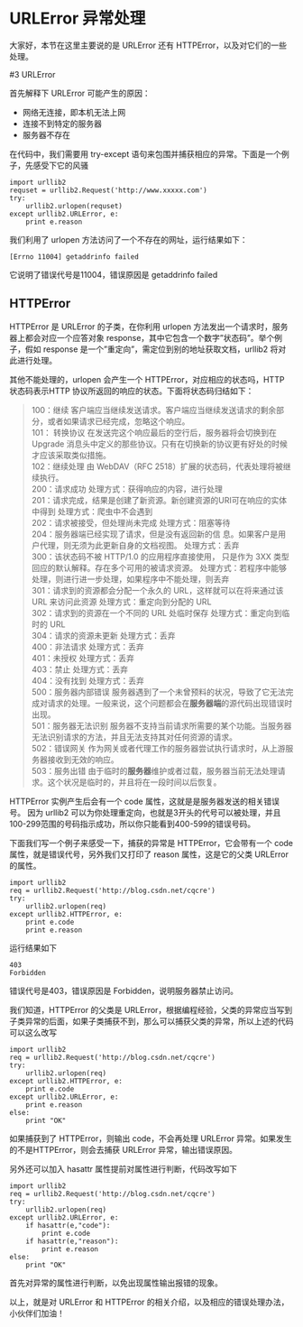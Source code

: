 # URLError 异常处理   
  
大家好，本节在这里主要说的是 URLError 还有 HTTPError，以及对它们的一些处理。

#3 URLError

首先解释下 URLError 可能产生的原因：

- 网络无连接，即本机无法上网
- 连接不到特定的服务器
- 服务器不存在  

在代码中，我们需要用 try-except 语句来包围并捕获相应的异常。下面是一个例子，先感受下它的风骚

```
import urllib2
requset = urllib2.Request('http://www.xxxxx.com')
try:
    urllib2.urlopen(requset)
except urllib2.URLError, e:
    print e.reason  
```  

我们利用了 urlopen 方法访问了一个不存在的网址，运行结果如下：

```
[Errno 11004] getaddrinfo failed  
```  

它说明了错误代号是11004，错误原因是 getaddrinfo failed

## HTTPError

HTTPError 是 URLError 的子类，在你利用 urlopen 方法发出一个请求时，服务器上都会对应一个应答对象 response，其中它包含一个数字”状态码”。举个例子，假如 response 是一个”重定向”，需定位到别的地址获取文档，urllib2 将对此进行处理。

其他不能处理的，urlopen 会产生一个 HTTPError，对应相应的状态吗，HTTP 状态码表示HTTP 协议所返回的响应的状态。下面将状态码归结如下：

>100：继续  客户端应当继续发送请求。客户端应当继续发送请求的剩余部分，或者如果请求已经完成，忽略这个响应。  
101： 转换协议  在发送完这个响应最后的空行后，服务器将会切换到在 Upgrade 消息头中定义的那些协议。只有在切换新的协议更有好处的时候才应该采取类似措施。  
102：继续处理   由 WebDAV（RFC 2518）扩展的状态码，代表处理将被继续执行。  
200：请求成功      处理方式：获得响应的内容，进行处理  
201：请求完成，结果是创建了新资源。新创建资源的URI可在响应的实体中得到    处理方式：爬虫中不会遇到  
202：请求被接受，但处理尚未完成    处理方式：阻塞等待  
204：服务器端已经实现了请求，但是没有返回新的信 息。如果客户是用户代理，则无须为此更新自身的文档视图。    处理方式：丢弃  
300：该状态码不被 HTTP/1.0 的应用程序直接使用， 只是作为 3XX 类型回应的默认解释。存在多个可用的被请求资源。    处理方式：若程序中能够处理，则进行进一步处理，如果程序中不能处理，则丢弃  
301：请求到的资源都会分配一个永久的 URL，这样就可以在将来通过该 URL 来访问此资源    处理方式：重定向到分配的 URL  
302：请求到的资源在一个不同的 URL 处临时保存     处理方式：重定向到临时的 URL  
304：请求的资源未更新     处理方式：丢弃  
400：非法请求     处理方式：丢弃  
401：未授权     处理方式：丢弃  
403：禁止     处理方式：丢弃  
404：没有找到     处理方式：丢弃  
500：服务器内部错误  服务器遇到了一个未曾预料的状况，导致了它无法完成对请求的处理。一般来说，这个问题都会在**服务器端**的源代码出现错误时出现。   
501：服务器无法识别  服务器不支持当前请求所需要的某个功能。当服务器无法识别请求的方法，并且无法支持其对任何资源的请求。  
502：错误网关  作为网关或者代理工作的服务器尝试执行请求时，从上游服务器接收到无效的响应。  
503：服务出错   由于临时的**服务器**维护或者过载，服务器当前无法处理请求。这个状况是临时的，并且将在一段时间以后恢复。    

HTTPError 实例产生后会有一个 code 属性，这就是是服务器发送的相关错误号。
因为 urllib2 可以为你处理重定向，也就是3开头的代号可以被处理，并且100-299范围的号码指示成功，所以你只能看到400-599的错误号码。

下面我们写一个例子来感受一下，捕获的异常是 HTTPError，它会带有一个 code 属性，就是错误代号，另外我们又打印了 reason 属性，这是它的父类 URLError 的属性。

```
import urllib2
req = urllib2.Request('http://blog.csdn.net/cqcre')
try:
    urllib2.urlopen(req)
except urllib2.HTTPError, e:
    print e.code
    print e.reason  
```  

运行结果如下

```
403
Forbidden  
```  

错误代号是403，错误原因是 Forbidden，说明服务器禁止访问。

我们知道，HTTPError 的父类是 URLError，根据编程经验，父类的异常应当写到子类异常的后面，如果子类捕获不到，那么可以捕获父类的异常，所以上述的代码可以这么改写

```
import urllib2
req = urllib2.Request('http://blog.csdn.net/cqcre')
try:
    urllib2.urlopen(req)
except urllib2.HTTPError, e:
    print e.code
except urllib2.URLError, e:
    print e.reason
else:
    print "OK"  
```  

如果捕获到了 HTTPError，则输出 code，不会再处理 URLError 异常。如果发生的不是HTTPError，则会去捕获 URLError 异常，输出错误原因。

另外还可以加入 hasattr 属性提前对属性进行判断，代码改写如下

```
import urllib2
req = urllib2.Request('http://blog.csdn.net/cqcre')
try:
    urllib2.urlopen(req)
except urllib2.URLError, e:
    if hasattr(e,"code"):
        print e.code
    if hasattr(e,"reason"):
        print e.reason
else:
    print "OK"  
```  

首先对异常的属性进行判断，以免出现属性输出报错的现象。

以上，就是对 URLError 和 HTTPError 的相关介绍，以及相应的错误处理办法，小伙伴们加油！